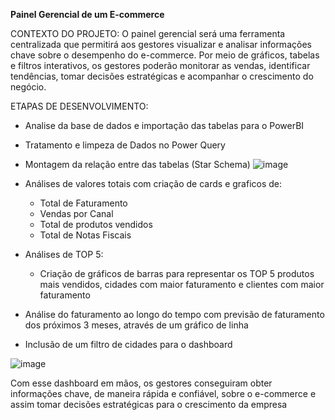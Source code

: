 
**Painel Gerencial de um E-commerce**

CONTEXTO DO PROJETO:
O painel gerencial será uma ferramenta centralizada que permitirá aos gestores visualizar e analisar informações chave sobre o desempenho do e-commerce. Por meio de gráficos, tabelas e filtros interativos, os gestores poderão monitorar as vendas, identificar tendências, tomar decisões estratégicas e acompanhar o crescimento do negócio.

ETAPAS DE DESENVOLVIMENTO:
- Analise da base de dados e importação das tabelas para o PowerBI
- Tratamento e limpeza de Dados no Power Query
- Montagem da relação entre das tabelas (Star Schema)
  ![image](https://github.com/Gaby-Pavan/PowerBI/assets/172829519/7371fe2b-98d2-4737-8d32-3ae50785cf47)

- Análises de valores totais com criação de cards e graficos de:
  - Total de Faturamento
  - Vendas por Canal
  - Total de produtos vendidos
  - Total de Notas Fiscais
- Análises de TOP 5:
  - Criação de gráficos de barras para representar os TOP 5 produtos mais vendidos, cidades com maior faturamento e clientes com maior faturamento
- Análise do faturamento ao longo do tempo com previsão de faturamento dos próximos 3 meses, através de um gráfico de linha
- Inclusão de um filtro de cidades para o dashboard  

![image](https://github.com/user-attachments/assets/66d7d261-a096-49e0-bbbb-f70cc0d59ae1)

Com esse dashboard em mãos, os gestores conseguiram obter informações chave, de maneira rápida e confiável, sobre o e-commerce e assim tomar decisões estratégicas para o crescimento da empresa

